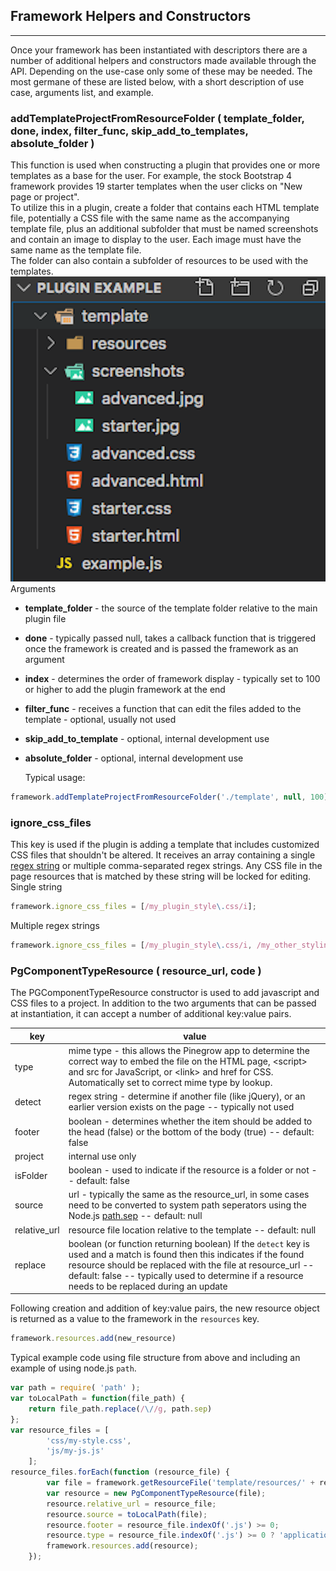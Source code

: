 ## Framework Helpers and Constructors
___  
Once your framework has been instantiated with descriptors there are a number of additional helpers and constructors made available through the API. Depending on the use-case only some of these may be needed. The most germane of these are listed below, with a short description of use case, arguments list, and example.  

### __addTemplateProjectFromResourceFolder ( template_folder, done, index, filter_func, skip_add_to_templates, absolute_folder )__
This function is used when constructing a plugin that provides one or more templates as a base for the user. For example, the stock Bootstrap 4 framework provides 19 starter templates when the user clicks on "New page or project".  
To utilize this in a plugin, create a folder that contains each HTML template file, potentially a CSS file with the same name as the accompanying template file, plus an additional subfolder that must be named screenshots and contain an image to display to the user. Each image must have the same name as the template file.  
The folder can also contain a subfolder of resources to be used with the templates.  
![template folder example](./Images/folder_structure.png)  
Arguments
- __template_folder__ - the source of the template folder relative to the main plugin file
- __done__ - typically passed null, takes a callback function that is triggered once the framework is created and is passed the framework as an argument	
- __index__ - determines the order of framework display - typically set to 100 or higher to add the plugin framework at the end
- __filter_func__ - receives a function that can edit the files added to the template - optional, usually not used
- __skip_add_to_template__ - optional, internal development use
- __absolute_folder__ - optional, internal development use 
   
  Typical usage:
 ```javascript
framework.addTemplateProjectFromResourceFolder('./template', null, 100);
```
  
### __ignore_css_files__
This key is used if the plugin is adding a template that includes customized CSS files that shouldn't be altered. It receives an array containing a single [regex string](https://developer.mozilla.org/en-US/docs/Web/JavaScript/Guide/Regular_Expressions) or multiple comma-separated regex strings. Any CSS file in the page resources that is matched by these string will be locked for editing.  
Single string
```javascript
framework.ignore_css_files = [/my_plugin_style\.css/i];
```
Multiple regex strings
```javascript
framework.ignore_css_files = [/my_plugin_style\.css/i, /my_other_styling\.css/i];
```
### __PgComponentTypeResource__ ( resource_url, code )
The PGComponentTypeResource constructor is used to add javascript and CSS files to a project. In addition to the two arguments that can be passed at instantiation, it can accept a number of additional key:value pairs.  

| key | value |
| ----| ---- |
| type | mime type - this allows the Pinegrow app to determine the correct way to embed the file on the HTML page, \<script> and src for JavaScript, or \<link> and href for CSS. Automatically set to correct mime type by lookup.
| detect | regex string - determine if another file (like jQuery), or an earlier version exists on the page -- typically not used |
| footer | boolean - determines whether the item should be added to the head (false) or the bottom of the body (true) -- default: false |
| project | internal use only |
| isFolder | boolean - used to indicate if the resource is a folder or not -- default: false|
| source | url - typically the same as the resource_url, in some cases need to be converted to system path seperators using the Node.js [path.sep](https://nodejs.org/api/path.html#path_path_sep) -- default: null|
| relative_url | resource file location relative to the template -- default: null |
|replace| boolean (or function returning boolean) If the ```detect``` key is used and a match is found then this indicates if the found resource should be replaced with the file at resource_url -- default: false -- typically used to determine if a resource needs to be replaced during an update|

Following creation and addition of key:value pairs, the new resource object is returned as a value to the framework in the ```resources``` key.
```javascript
framework.resources.add(new_resource)
```

Typical example code using file structure from above and including an example of using node.js ```path```.
```javascript
var path = require( 'path' );
var toLocalPath = function(file_path) {
    return file_path.replace(/\//g, path.sep)
};
var resource_files = [
		'css/my-style.css',
		'js/my-js.js'
	];
resource_files.forEach(function (resource_file) {
		var file = framework.getResourceFile('template/resources/' + resource_file);
		var resource = new PgComponentTypeResource(file);
		resource.relative_url = resource_file;
		resource.source = toLocalPath(file);
		resource.footer = resource_file.indexOf('.js') >= 0;
		resource.type = resource_file.indexOf('.js') >= 0 ? 'application/javascript' : 'text/css';
		framework.resources.add(resource);
	});
```